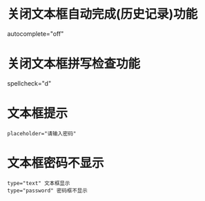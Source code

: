 # 关闭文本框自动完成(历史记录)功能

autocomplete="off"

# 关闭文本框拼写检查功能

spellcheck="d"

# 文本框提示

```
placeholder="请输入密码"
```

# 文本框密码不显示

```
type="text" 文本框显示
type="password" 密码框不显示
```